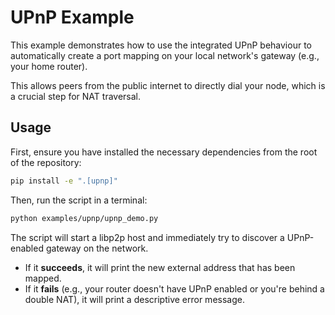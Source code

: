 # UPnP Example

This example demonstrates how to use the integrated UPnP behaviour to automatically create a port mapping on your local network's gateway (e.g., your home router).

This allows peers from the public internet to directly dial your node, which is a crucial step for NAT traversal.

## Usage

First, ensure you have installed the necessary dependencies from the root of the repository:

```sh
pip install -e ".[upnp]"
```

Then, run the script in a terminal:

```sh
python examples/upnp/upnp_demo.py
```

The script will start a libp2p host and immediately try to discover a UPnP-enabled gateway on the network.

- If it **succeeds**, it will print the new external address that has been mapped.
- If it **fails** (e.g., your router doesn't have UPnP enabled or you're behind a double NAT), it will print a descriptive error message.
